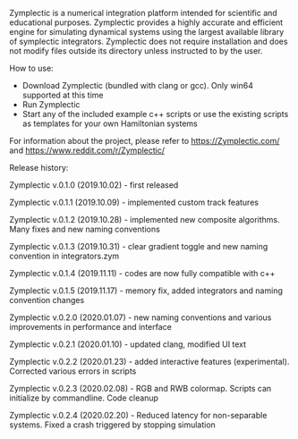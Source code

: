 Zymplectic is a numerical integration platform intended for scientific and educational purposes. 
Zymplectic provides a highly accurate and efficient engine for simulating dynamical systems using the largest available library of symplectic integrators.
Zymplectic does not require installation and does not modify files outside its directory unless instructed to by the user.

How to use:
- Download Zymplectic (bundled with clang or gcc). Only win64 supported at this time
- Run Zymplectic
- Start any of the included example c++ scripts or use the existing scripts as templates for your own Hamiltonian systems

For information about the project, please refer to https://Zymplectic.com/ and https://www.reddit.com/r/Zymplectic/

Release history:

Zymplectic v.0.1.0 (2019.10.02) - first released

Zymplectic v.0.1.1 (2019.10.09) - implemented custom track features

Zymplectic v.0.1.2 (2019.10.28) - implemented new composite algorithms. Many fixes and new naming conventions

Zymplectic v.0.1.3 (2019.10.31) - clear gradient toggle and new naming convention in integrators.zym

Zymplectic v.0.1.4 (2019.11.11) - codes are now fully compatible with c++

Zymplectic v.0.1.5 (2019.11.17) - memory fix, added integrators and naming convention changes

Zymplectic v.0.2.0 (2020.01.07) - new naming conventions and various improvements in performance and interface

Zymplectic v.0.2.1 (2020.01.10) - updated clang, modified UI text

Zymplectic v.0.2.2 (2020.01.23) - added interactive features (experimental). Corrected various errors in scripts

Zymplectic v.0.2.3 (2020.02.08) - RGB and RWB colormap. Scripts can initialize by commandline. Code cleanup

Zymplectic v.0.2.4 (2020.02.20) - Reduced latency for non-separable systems. Fixed a crash triggered by stopping simulation
